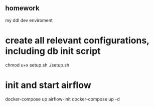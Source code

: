 ## homework
my ddl dev enviroment

# create all relevant configurations, including db init script
chmod u+x setup.sh
./setup.sh

# init and start airflow
docker-compose up airflow-init
docker-compose up -d
```
